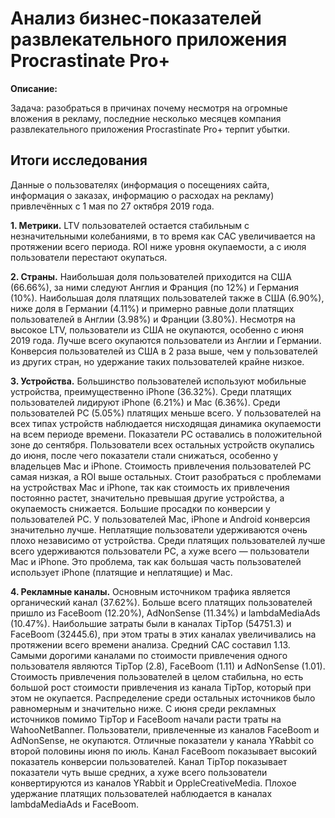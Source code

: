 # Анализ бизнес-показателей развлекательного приложения Procrastinate Pro+

**Описание:**

Задача: разобраться в причинах почему несмотря на огромные вложения в рекламу, последние несколько месяцев компания развлекательного приложения Procrastinate Pro+ терпит убытки.

## Итоги исследования

Данные о пользователях (информация о посещениях сайта, информация о заказах, информацию о расходах на рекламу) привлечённых с 1 мая по 27 октября 2019 года.

**1. Метрики.** LTV пользователей остается стабильным с незначительными колебаниями, в то время как CAC увеличивается на протяжении всего периода. ROI ниже уровня окупаемости, а с июля пользователи перестают окупаться.

**2. Страны.** Наибольшая доля пользователей приходится на США (66.66%), за ними следуют Англия и Франция (по 12%) и Германия (10%). Наибольшая доля платящих пользователей также в США (6.90%), ниже доля в Германии (4.11%) и примерно равные доли платящих пользователей в Англии (3.98%) и Франции (3.80%).
Несмотря на высокое LTV, пользователи из США не окупаются, особенно с июня 2019 года. Лучше всего окупаются пользователи из Англии и Германии. Конверсия пользователей из США в 2 раза выше, чем у пользователей из других стран, но удержание таких пользователей крайне низкое.

**3. Устройства.** Большинство пользователей используют мобильные устройства, преимущественно iPhone (36.32%). Среди платящих пользователей лидируют iPhone (6.21%) и Mac (6.36%). Среди пользователей PC (5.05%) платящих меньше всего.
У пользователей на всех типах устройств наблюдается нисходящая динамика окупаемости на всем периоде времени. Показатели PC оставались в положительной зоне до сентября. Пользователи всех остальных устройств окупались до июня, после чего показатели стали снижаться, особенно у владельцев Mac и iPhone.
Стоимость привлечения пользователей PC самая низкая, а ROI выше остальных. Стоит разобраться с проблемами на устройствах Mac и iPhone, так как стоимость их привлечения постоянно растет, значительно превышая другие устройства, а окупаемость снижается. Большие просадки по конверсии у пользователей PC. У пользователей Mac, iPhone и Android конверсия значительно лучше. Неплатящие пользователи удерживаются очень плохо независимо от устройства. Среди платящих пользователей лучше всего удерживаются пользователи PC, а хуже всего — пользователи Mac и iPhone. Это проблема, так как большая часть пользователей использует iPhone (платящие и неплатящие) и Mac.

**4. Рекламные каналы.** Основным источником трафика является органический канал (37.62%). Больше всего платящих пользователей пришло из FaceBoom (12.20%), AdNonSense (11.34%) и lambdaMediaAds (10.47%).
   Наибольшие затраты были в каналах TipTop (54751.3) и FaceBoom (32445.6), при этом траты в этих каналах увеличивались на протяжении всего времени анализа. Средний CAC составил 1.13.
   Самыми дорогими каналами по стоимости привлечения одного пользователя являются TipTop (2.8), FaceBoom (1.11) и AdNonSense (1.01). Стоимость привлечения пользователей в целом стабильна, но есть большой рост стоимости привлечения из канала TipTop, который при этом не окупается. Распределение среди остальных источников было равномерным и значительно ниже. С июня среди рекламных источников помимо TipTop и FaceBoom начали расти траты на WahooNetBanner.
   Пользователи, привлеченные из каналов FaceBoom и AdNonSense, не окупаются. Отличные показатели у канала YRabbit со второй половины июня по июль. Канал FaceBoom показывает высокий показатель конверсии пользователей. Канал TipTop показывает показатели чуть выше средних, а хуже всего пользователи конвертируются из каналов YRabbit и OppleCreativeMedia. Плохое удержание платящих пользователей наблюдается в каналах lambdaMediaAds и FaceBoom.
